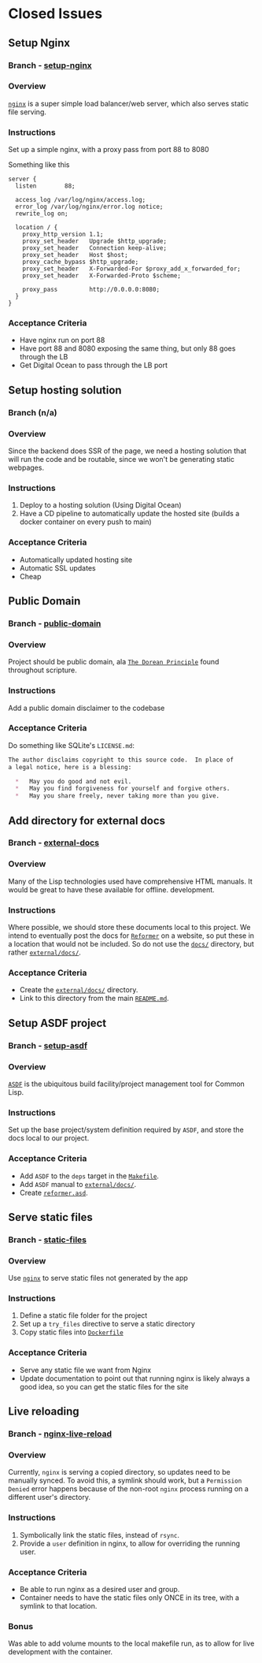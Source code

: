 # Closed Issues

## Setup Nginx

### Branch - [setup-nginx](https://git.sr.ht/~jamesaorson/reformer/tree/setup-nginx)

### Overview

[`nginx`](https://nginx.org/en/) is a super simple load balancer/web server, which also serves static file serving.

### Instructions

Set up a simple nginx, with a proxy pass from port 88 to 8080

Something like this

```nginx
server {
  listen        88;

  access_log /var/log/nginx/access.log;
  error_log /var/log/nginx/error.log notice;
  rewrite_log on;

  location / {
    proxy_http_version 1.1;
    proxy_set_header   Upgrade $http_upgrade;
    proxy_set_header   Connection keep-alive;
    proxy_set_header   Host $host;
    proxy_cache_bypass $http_upgrade;
    proxy_set_header   X-Forwarded-For $proxy_add_x_forwarded_for;
    proxy_set_header   X-Forwarded-Proto $scheme;

    proxy_pass         http://0.0.0.0:8080;
  }
}
```

### Acceptance Criteria

- Have nginx run on port 88
- Have port 88 and 8080 exposing the same thing, but only 88 goes through the LB
- Get Digital Ocean to pass through the LB port

## Setup hosting solution

### Branch (n/a)

### Overview

Since the backend does SSR of the page, we need a hosting solution that will run the code and be routable,
since we won't be generating static webpages.

### Instructions

1. Deploy to a hosting solution (Using Digital Ocean)
1. Have a CD pipeline to automatically update the hosted site (builds a docker container on every push to main)

### Acceptance Criteria

- Automatically updated hosting site
- Automatic SSL updates
- Cheap

## Public Domain

### Branch - [public-domain](https://git.sr.ht/~jamesaorson/reformer/tree/public-domain)

### Overview

Project should be public domain, ala [`The Dorean Principle`](https://thedoreanprinciple.org) found throughout scripture.

### Instructions

Add a public domain disclaimer to the codebase

### Acceptance Criteria

Do something like SQLite's `LICENSE.md`:

```markdown
The author disclaims copyright to this source code.  In place of
a legal notice, here is a blessing:

  *   May you do good and not evil.
  *   May you find forgiveness for yourself and forgive others.
  *   May you share freely, never taking more than you give.
```

## Add directory for external docs

### Branch - [external-docs](https://git.sr.ht/~jamesaorson/reformer/tree/external-docs)

### Overview

Many of the Lisp technologies used have comprehensive HTML manuals. It would be great to have these available for offline.
development.

### Instructions

Where possible, we should store these documents local to this project. We intend to eventually post the docs for
[`Reformer`](https://reformer.fyi) on a website, so put these in a location that would not be included. So do not use the
[`docs/`](../docs) directory, but rather [`external/docs/`](../external/docs).

### Acceptance Criteria

- Create the [`external/docs/`](../external/docs) directory.
- Link to this directory from the main [`README.md`](../README.md).

## Setup ASDF project

### Branch - [setup-asdf](https://git.sr.ht/~jamesaorson/reformer/tree/setup-asdf)

### Overview

[`ASDF`](https://asdf.common-lisp.dev/) is the ubiquitous build facility/project management tool for Common Lisp.

### Instructions

Set up the base project/system definition required by `ASDF`, and store the docs local to our project.

### Acceptance Criteria

- Add `ASDF` to the `deps` target in the [`Makefile`](../Makefile).
- Add `ASDF` manual to [`external/docs/`](../external/docs).
- Create [`reformer.asd`](../src/reformer.asd).

## Serve static files

### Branch - [static-files](https://git.sr.ht/~jamesaorson/reformer/tree/static-files)

### Overview

Use [`nginx`](https://nginx.org/en/) to serve static files not generated by the app

### Instructions

1. Define a static file folder for the project
1. Set up a `try_files` directive to serve a static directory
1. Copy static files into [`Dockerfile`](../Dockerfile)

### Acceptance Criteria

- Serve any static file we want from Nginx
- Update documentation to point out that running nginx is likely always a good idea,
so you can get the static files for the site

## Live reloading

### Branch - [nginx-live-reload](https://git.sr.ht/~jamesaorson/reformer/tree/nginx-live-reload)

### Overview

Currently, `nginx` is serving a copied directory, so updates need to be manually synced. To avoid this, a symlink should
work, but a `Permission Denied` error happens because of the non-root `nginx` process running on a different user's directory.

### Instructions

1. Symbolically link the static files, instead of `rsync`.
1. Provide a `user` definition in nginx, to allow for overriding the running user.

### Acceptance Criteria

- Be able to run nginx as a desired user and group.
- Container needs to have the static files only ONCE in its tree, with a symlink to that location.

### Bonus

Was able to add volume mounts to the local makefile run, as to allow for live development with the container.
